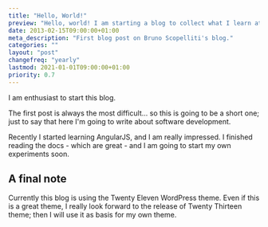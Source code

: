 ```yaml
---
title: "Hello, World!"
preview: "Hello, world! I am starting a blog to collect what I learn at work."
date: 2013-02-15T09:00:00+01:00
meta_description: "First blog post on Bruno Scopelliti's blog."
categories: ""
layout: "post"
changefreq: "yearly"
lastmod: 2021-01-01T09:00:00+01:00
priority: 0.7
---
```


I am enthusiast to start this blog.

The first post is always the most difficult... so this is going to be a short one; just to say that here I'm going to write about software development.

Recently I started learning AngularJS, and I am really impressed. I finished reading the docs - which are great - and I am going to start my own experiments soon.

## A final note

Currently this blog is using the Twenty Eleven WordPress theme. Even if this is a great theme, I really look forward to the release of Twenty Thirteen theme; then I will use it as basis for my own theme.
